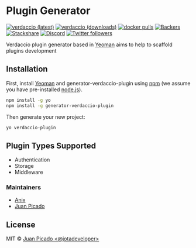# Plugin Generator

[![verdaccio (latest)](https://img.shields.io/npm/v/generator-verdaccio-plugin/latest.svg)](https://www.npmjs.com/package/generator-verdaccio-plugin)
[![verdaccio (downloads)](https://img.shields.io/npm/dy/generator-verdaccio-plugin.svg)](https://www.npmjs.com/package/generator-verdaccio-plugin)
[![docker pulls](https://img.shields.io/docker/pulls/verdaccio/verdaccio.svg?maxAge=43200)](https://verdaccio.org/docs/en/docker.html)
[![Backers](https://opencollective.com/verdaccio/tiers/backer/badge.svg?label=Backer&color=brightgreen)](https://opencollective.com/verdaccio)
[![Stackshare](https://img.shields.io/badge/Follow%20on-StackShare-blue.svg?logo=stackshare&style=flat)](https://stackshare.io/verdaccio)
[![Discord](https://img.shields.io/discord/388674437219745793?logo=discord)](http://chat.verdaccio.org/)
[![Twitter followers](https://img.shields.io/twitter/follow/verdaccio_npm.svg?style=social&label=Follow)](https://twitter.com/verdaccio_npm)

Verdaccio plugin generator based in [Yeoman](http://yeoman.io) aims to help to scaffold plugins development

## Installation

First, install [Yeoman](http://yeoman.io) and generator-verdaccio-plugin using [npm](https://www.npmjs.com/) (we assume you have pre-installed [node.js](https://nodejs.org/)).

```bash
npm install -g yo
npm install -g generator-verdaccio-plugin
```

Then generate your new project:

```bash
yo verdaccio-plugin
```

## Plugin Types Supported

- Authentication
- Storage
- Middleware

### Maintainers

- [Anix](https://github.com/anikethsaha)
- [Juan Picado](https://github.com/juanpicado)

## License

MIT © [Juan Picado &lt;@jotadeveloper&gt;]()
